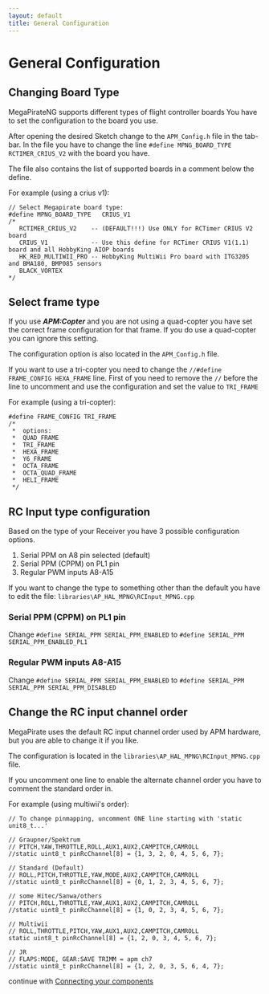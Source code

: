 ```yaml
---
layout: default
title: General Configuration
---
```


# General Configuration

## Changing Board Type

MegaPirateNG supports different types of flight controller boards
You have to set the configuration to the board you use.

After opening the desired Sketch change to the ```APM_Config.h``` file in the tab-bar.
In the file you have to change the line ```#define MPNG_BOARD_TYPE   RCTIMER_CRIUS_V2``` with the
board you have.

The file also contains the list of supported boards in a comment below the define.

For example (using a crius v1):

    // Select Megapirate board type:
    #define MPNG_BOARD_TYPE   CRIUS_V1
    /*
       RCTIMER_CRIUS_V2    -- (DEFAULT!!!) Use ONLY for RCTimer CRIUS V2 board
       CRIUS_V1            -- Use this define for RCTimer CRIUS V1(1.1) board and all HobbyKing AIOP boards
       HK_RED_MULTIWII_PRO -- HobbyKing MultiWii Pro board with ITG3205 and BMA180, BMP085 sensors
       BLACK_VORTEX
    */

## Select frame type

If you use ***APM:Copter*** and you are not using a quad-copter you have set the correct frame configuration for that frame.
If you do use a quad-copter you can ignore this setting.

The configuration option is also located in the ```APM_Config.h``` file.

If you want to use a tri-copter you need to change the ```//#define FRAME_CONFIG HEXA_FRAME``` line.
First of you need to remove the ```//``` before the line to uncomment and use the configuration and set the value to ```TRI_FRAME```

For example (using a tri-copter):

    #define FRAME_CONFIG TRI_FRAME
    /*
     *  options:
     *  QUAD_FRAME
     *  TRI_FRAME
     *  HEXA_FRAME
     *  Y6_FRAME
     *  OCTA_FRAME
     *  OCTA_QUAD_FRAME
     *  HELI_FRAME
     */

## RC Input type configuration

Based on the type of your Receiver you have 3 possible configuration options.

1. Serial PPM on A8 pin selected (default)
2. Serial PPM (CPPM) on PL1 pin
3. Regular PWM inputs A8-A15

If you want to change the type to something other than the default you have to edit the file: ```libraries\AP_HAL_MPNG\RCInput_MPNG.cpp```

### Serial PPM (CPPM) on PL1 pin

Change ```#define SERIAL_PPM SERIAL_PPM_ENABLED``` to ```#define SERIAL_PPM SERIAL_PPM_ENABLED_PL1```

### Regular PWM inputs A8-A15

Change ```#define SERIAL_PPM SERIAL_PPM_ENABLED``` to ```#define SERIAL_PPM SERIAL_PPM SERIAL_PPM_DISABLED```

## Change the RC input channel order

MegaPirate uses the default RC input channel order used by APM hardware, but you are able to change it if you like.

The configuration is located in the ```libraries\AP_HAL_MPNG\RCInput_MPNG.cpp``` file.

If you uncomment one line to enable the alternate channel order you have to comment the standard order in.

For example (using multiwii's order):

    // To change pinmapping, uncomment ONE line starting with 'static unit8_t...'

    // Graupner/Spektrum
    // PITCH,YAW,THROTTLE,ROLL,AUX1,AUX2,CAMPITCH,CAMROLL
    //static uint8_t pinRcChannel[8] = {1, 3, 2, 0, 4, 5, 6, 7};

    // Standard (Default)
    // ROLL,PITCH,THROTTLE,YAW,MODE,AUX2,CAMPITCH,CAMROLL
    //static uint8_t pinRcChannel[8] = {0, 1, 2, 3, 4, 5, 6, 7};

    // some Hitec/Sanwa/others
    // PITCH,ROLL,THROTTLE,YAW,AUX1,AUX2,CAMPITCH,CAMROLL
    //static uint8_t pinRcChannel[8] = {1, 0, 2, 3, 4, 5, 6, 7};

    // Multiwii
    // ROLL,THROTTLE,PITCH,YAW,AUX1,AUX2,CAMPITCH,CAMROLL
    static uint8_t pinRcChannel[8] = {1, 2, 0, 3, 4, 5, 6, 7};

    // JR
    // FLAPS:MODE, GEAR:SAVE TRIMM = apm ch7
    //static uint8_t pinRcChannel[8] = {1, 2, 0, 3, 5, 6, 4, 7};


continue with [Connecting your components](connecting_components)